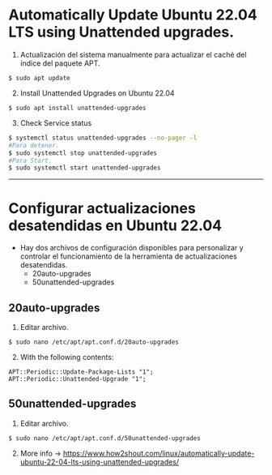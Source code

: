 # Automatically Update Ubuntu 22.04 LTS using Unattended upgrades.

1. Actualización del sistema manualmente para actualizar el caché del índice del paquete APT.

```console
$ sudo apt update
```

2. Install Unattended Upgrades on Ubuntu 22.04

```console
$ sudo apt install unattended-upgrades
```

3. Check Service status

```bash
$ systemctl status unattended-upgrades --no-pager -l
#Para detener.
$ sudo systemctl stop unattended-upgrades
#Para Start.
$ sudo systemctl start unattended-upgrades
```

*****

# Configurar actualizaciones desatendidas en Ubuntu 22.04

- Hay dos archivos de configuración disponibles para personalizar y controlar el funcionamiento de la herramienta de actualizaciones desatendidas.
    - 20auto-upgrades
    - 50unattended-upgrades

## 20auto-upgrades

1. Editar archivo.

```console
$ sudo nano /etc/apt/apt.conf.d/20auto-upgrades
```

2. With the following contents:

```console
APT::Periodic::Update-Package-Lists "1";
APT::Periodic::Unattended-Upgrade "1";
```

## 50unattended-upgrades

1. Editar archivo.

```console
$ sudo nano /etc/apt/apt.conf.d/50unattended-upgrades
```

2. More info -> <https://www.how2shout.com/linux/automatically-update-ubuntu-22-04-lts-using-unattended-upgrades/>
